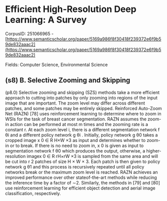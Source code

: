 # Efficient High-Resolution Deep Learning: A Survey

CorpusID: 251066965 - [https://www.semanticscholar.org/paper/5169a986f8f30418f239372e6f9b59de832aaac2](https://www.semanticscholar.org/paper/5169a986f8f30418f239372e6f9b59de832aaac2)

Fields: Computer Science, Environmental Science

## (s8) B. Selective Zooming and Skipping
(p8.0) Selective zooming and skipping (SZS) methods take a more efficient approach to cutting into patches by only zooming into regions of the input image that are important. The zoom level may differ across different patches, and some patches may be entirely skipped. Reinforced Auto-Zoom Net (RAZN) [78] uses reinforcement learning to determine where to zoom in WSIs for the task of breast cancer segmentation. RAZN assumes the zoom-in action can be performed at most m times and the zooming rate is a constant r. At each zoom level i, there is a different segmentation network f θi and a different policy network g θi . Initially, policy network g θ0 takes a cropped image x 0 ∈ R H×W ×3 as input and determines whether to zoom-in or to break. If there is no need to zoom in, x 0 is given as input to segmentation network f θ0 which produces the output, otherwise, a higher-resolution imagex 0 ∈ R rH×rW ×3 is sampled from the same area and will be cut into r 2 patches of size H × W × 3. Each patch is then given to policy network g θ1 and this process is recursively repeated until all policy networks break or the maximum zoom level is reached. RAZN achieves an improved performance over other stateof-the-art methods while reducing the inference time by a factor of ∼2. Similarly, the methods in [79] and [80] use reinforcement learning for efficient object detection and aerial image classification, respectively.
